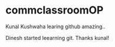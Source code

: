 # commclassroomOP

Kunal Kushwaha learing github amazing..

Dinesh started leearning git. Thanks kunal!
